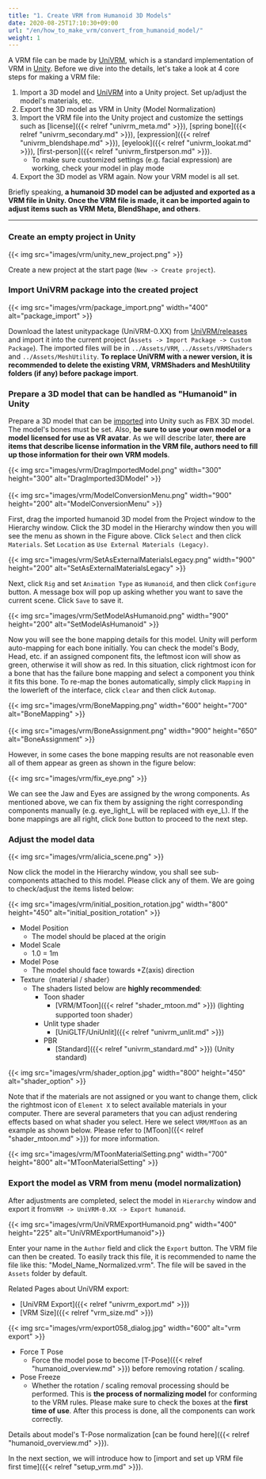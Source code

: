 ```yaml
---
title: "1. Create VRM from Humanoid 3D Models"
date: 2020-08-25T17:10:30+09:00
url: "/en/how_to_make_vrm/convert_from_humanoid_model/"
weight: 1
---
```


A VRM file can be made by [UniVRM](https://github.com/vrm-c/UniVRM), which is a standard implementation of VRM in [Unity](https://unity3d.com/). 
Before we dive into the details, let's take a look at 4 core steps for making a VRM file:

1. Import a 3D model and [UniVRM](https://github.com/vrm-c/UniVRM) into a Unity project. Set up/adjust the model's materials, etc. 
1. Export the 3D model as VRM in Unity (Model Normalization)
1. Import the VRM file into the Unity project and customize the settings such as [license]({{< relref "univrm_meta.md" >}}), [spring bone]({{< relref "univrm_secondary.md" >}}), [expression]({{< relref "univrm_blendshape.md" >}}), [eyelook]({{< relref "univrm_lookat.md" >}}), [first-person]({{< relref "univrm_firstperson.md" >}}).
     * To make sure customized settings (e.g. facial expression) are working, check your model in play mode
1. Export the 3D model as VRM again. Now your VRM model is all set.

Briefly speaking, **a humanoid 3D model can be adjusted and exported as a VRM file in Unity. Once the VRM file is made, it can be imported again to adjust items such as VRM Meta, BlendShape, and others**.

---

### Create an empty project in Unity
{{< img src="images/vrm/unity_new_project.png" >}}

Create a new project at the start page (``New -> Create project``).

### Import UniVRM package into the created project
{{< img src="images/vrm/package_import.png" width="400" alt="package_import" >}}

Download the latest unitypackage (UniVRM-0.XX) from [UniVRM/releases](https://github.com/vrm-c/UniVRM/releases) and import it into the current project (``Assets -> Import Package -> Custom Package``). The imported files will be in ``../Assets/VRM``, ``../Assets/VRMShaders`` and ``../Assets/MeshUtility``. **To replace UniVRM with a newer version, it is recommended to delete the existing VRM, VRMShaders and MeshUtility folders (if any) before package import**.

### Prepare a 3D model that can be handled as "Humanoid" in Unity
Prepare a 3D model that can be [imported](https://docs.unity3d.com/2019.3/Documentation/Manual/HOWTO-importObject.html) into Unity such as FBX 3D model. The model's bones must be set. Also, **be sure to use your own model or a model licensed for use as VR avatar**. As we will describe later, **there are items that describe license information in the VRM file, authors need to fill up those information for their own VRM models**. 

{{< img src="images/vrm/DragImportedModel.png" width="300" height="300" alt="DragImported3DModel" >}}
<br>
<br>
{{< img src="images/vrm/ModelConversionMenu.png" width="900" height="200" alt="ModelConversionMenu" >}}

First, drag the imported humanoid 3D model from the Project window to the Hierarchy window. Click the 3D model in the Hierarchy window then you will see the menu as shown in the Figure above. Click `Select` and then click `Materials`. Set `Location` as `Use External Materials (Legacy)`.

{{< img src="images/vrm/SetAsExternalMaterialsLegacy.png" width="900" height="200" alt="SetAsExternalMaterialsLegacy" >}}

Next, click `Rig` and set `Animation Type` as `Humanoid`, and then click `Configure` button. A message box will pop up asking whether you want to save the current scene. Click `Save` to save it.

{{< img src="images/vrm/SetModelAsHumanoid.png" width="900" height="200" alt="SetModelAsHumanoid" >}}

Now you will see the bone mapping details for this model. Unity will perform auto-mapping for each bone initially. You can check the model's Body, Head, etc. if an assigned component fits, the leftmost icon will show as green, otherwise it will show as red. In this situation, click rightmost icon for a bone that has the failure bone mapping and select a component you think it fits this bone. To re-map the bones automatically, simply click `Mapping` in the lowerleft of the interface, click `clear` and then click `Automap`.

{{< img src="images/vrm/BoneMapping.png" width="600" height="700" alt="BoneMapping" >}}
<br>
<br>
{{< img src="images/vrm/BoneAssignment.png" width="900" height="650" alt="BoneAssignment" >}}

However, in some cases the bone mapping results are not reasonable even all of them appear as green as shown in the figure below:

{{< img src="images/vrm/fix_eye.png" >}}

We can see the Jaw and Eyes are assigned by the wrong components. As mentioned above, we can fix them by assigning the right corresponding components manually (e.g. eye_light_L will be replaced with eye_L). If the bone mappings are all right, click `Done` button to proceed to the next step.

### Adjust the model data
{{< img src="images/vrm/alicia_scene.png" >}}

Now click the model in the Hierarchy window, you shall see sub-components attached to this model. Please click any of them. We are going to check/adjust the items listed below:

{{< img src="images/vrm/initial_position_rotation.jpg" width="800" height="450" alt="initial_position_rotation" >}}

* Model Position
	* The model should be placed at the origin
* Model Scale
	* 1.0 = 1m
* Model Pose
	* The model should face towards +Z(axis) direction
* Texture（material / shader）
    * The shaders listed below are **highly recommended**:
		* Toon shader
			* [VRM/MToon]({{< relref "shader_mtoon.md" >}}) (lighting supported toon shader）
		* Unlit type shader
			* [UniGLTF/UniUnlit]({{< relref "univrm_unlit.md" >}})
		* PBR
			* [Standard]({{< relref "univrm_standard.md" >}}) (Unity standard)

{{< img src="images/vrm/shader_option.jpg" width="800" height="450" alt="shader_option" >}}

Note that if the materials are not assigned or you want to change them, click the rightmost icon of `Element X` to select available materials in your computer. There are several parameters that you can adjust rendering effects based on what shader you select. Here we select `VRM/MToon` as an example as shown below. Please refer to [MToon]({{< relref "shader_mtoon.md" >}}) for more information.

{{< img src="images/vrm/MToonMaterialSetting.png" width="700" height="800" alt="MToonMaterialSetting" >}}

### Export the model as VRM from menu (model normalization)

After adjustments are completed, select the model in `Hierarchy` window and export it from``VRM -> UniVRM-0.XX -> Export humanoid``.

{{< img src="images/vrm/UniVRMExportHumanoid.png" width="400" height="225" alt="UniVRMExportHumanoid">}}

Enter your name in the `Author` field and click the `Export` button. The VRM file can then be created. To easily track this file, it is recommended to name the file like this: "Model_Name_Normalized.vrm". The file will be saved in the `Assets` folder by default.

Related Pages about UniVRM export:
  * [UniVRM Export]({{< relref "univrm_export.md" >}})
  * [VRM Size]({{< relref "vrm_size.md" >}})

{{< img src="images/vrm/export058_dialog.jpg" width="600" alt="vrm export" >}}

* Force T Pose
    * Force the model pose to become [T-Pose]({{< relref "humanoid_overview.md" >}}) before removing rotation / scaling.
* Pose Freeze
    * Whether the rotation / scaling removal processing should be performed. This is **the process of normalizing model** for conforming to the VRM rules. Please make sure to check the boxes at the **first time of use**. After this process is done, all the components can work correctly.

Details about model's T-Pose normalization [can be found here]({{< relref "humanoid_overview.md" >}}).

In the next section, we will introduce how to [import and set up VRM file first time]({{< relref "setup_vrm.md" >}}).